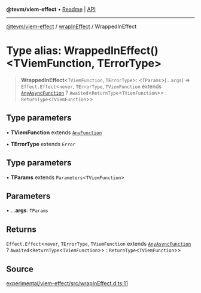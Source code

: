 **@tevm/viem-effect** • [Readme](../../README.md) \| [API](../../modules.md)

***

[@tevm/viem-effect](../../README.md) / [wrapInEffect](../README.md) / WrappedInEffect

# Type alias: WrappedInEffect()\<TViemFunction, TErrorType\>

> **WrappedInEffect**\<`TViemFunction`, `TErrorType`\>: \<`TParams`\>(...`args`) => `Effect.Effect`\<`never`, `TErrorType`, `TViemFunction` extends [`AnyAsyncFunction`](../../types/type-aliases/AnyAsyncFunction.md) ? `Awaited`\<`ReturnType`\<`TViemFunction`\>\> : `ReturnType`\<`TViemFunction`\>\>

## Type parameters

• **TViemFunction** extends [`AnyFunction`](../../types/type-aliases/AnyFunction.md)

• **TErrorType** extends `Error`

## Type parameters

• **TParams** extends `Parameters`\<`TViemFunction`\>

## Parameters

• ...**args**: `TParams`

## Returns

`Effect.Effect`\<`never`, `TErrorType`, `TViemFunction` extends [`AnyAsyncFunction`](../../types/type-aliases/AnyAsyncFunction.md) ? `Awaited`\<`ReturnType`\<`TViemFunction`\>\> : `ReturnType`\<`TViemFunction`\>\>

## Source

[experimental/viem-effect/src/wrapInEffect.d.ts:11](https://github.com/evmts/tevm-monorepo/blob/main/experimental/viem-effect/src/wrapInEffect.d.ts#L11)
